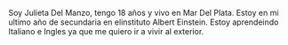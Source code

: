 Soy Julieta Del Manzo, tengo 18 años y vivo en Mar Del Plata. Estoy en mi ultimo año de secundaria en elinstituto Albert Einstein. Estoy aprendeindo Italiano e Ingles ya que me quiero ir a vivir al exterior. 

